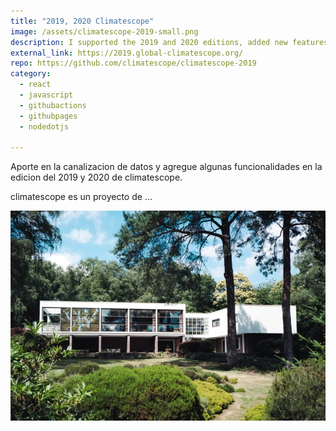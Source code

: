 ```yaml
---
title: "2019, 2020 Climatescope"
image: /assets/climatescope-2019-small.png
description: I supported the 2019 and 2020 editions, added new features and prepared the data in Climatescope.
external_link: https://2019.global-climatescope.org/
repo: https://github.com/climatescope/climatescope-2019
category: 
  - react
  - javascript
  - githubactions
  - githubpages
  - nodedotjs

---
```


Aporte en la canalizacion de datos y agregue algunas funcionalidades en la edicion del 2019 y 2020 de climatescope.

climatescope es un proyecto de ...

 
![image](/public/assets/product-1-min.jpg)